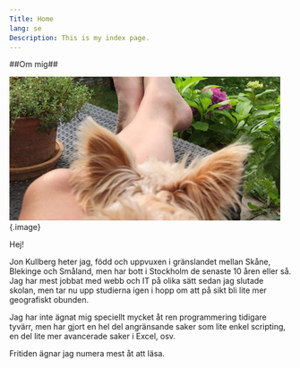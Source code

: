 ```yaml
---
Title: Home
lang: se
Description: This is my index page.
---
```


##Om mig##

![Bild på Jon](assets/img/jon.jpg "Bild på Jon") {.image}

Hej!

Jon Kullberg heter jag, född och uppvuxen i gränslandet mellan Skåne, Blekinge och Småland, men har bott i Stockholm de senaste 10 åren eller så. Jag har mest jobbat med webb och IT på olika sätt sedan jag slutade skolan, men tar nu upp studierna igen i hopp om att på sikt bli lite mer geografiskt obunden.

Jag har inte ägnat mig speciellt mycket åt ren programmering tidigare tyvärr, men har gjort en hel del angränsande saker som lite enkel scripting, en del lite mer avancerade saker i Excel, osv.

Fritiden ägnar jag numera mest åt att läsa.
